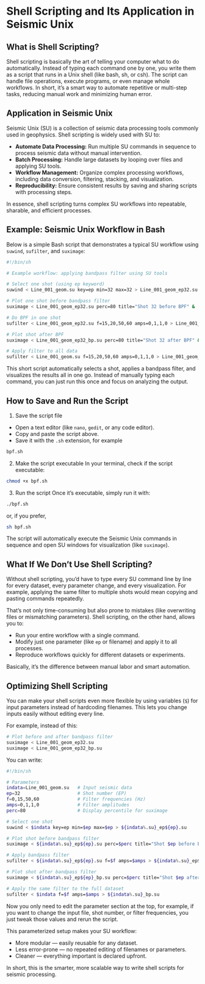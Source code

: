 # Shell Scripting and Its Application in Seismic Unix

## What is Shell Scripting?

Shell scripting is basically the art of telling your computer what to do automatically. Instead of typing each command one by one, you write them as a script that runs in a Unix shell (like bash, sh, or csh). The script can handle file operations, execute programs, or even manage whole workflows. In short, it’s a smart way to automate repetitive or multi-step tasks, reducing manual work and minimizing human error.

## Application in Seismic Unix

Seismic Unix (SU) is a collection of seismic data processing tools commonly used in geophysics. Shell scripting is widely used with SU to:

- **Automate Data Processing:** Run multiple SU commands in sequence to process seismic data without manual intervention.
- **Batch Processing:** Handle large datasets by looping over files and applying SU tools.
- **Workflow Management:** Organize complex processing workflows, including data conversion, filtering, stacking, and visualization.
- **Reproducibility:** Ensure consistent results by saving and sharing scripts with processing steps.

In essence, shell scripting turns complex SU workflows into repeatable, sharable, and efficient processes.

## Example: Seismic Unix Workflow in Bash

Below is a simple Bash script that demonstrates a typical SU workflow using `suwind`, `sufilter`, and `suximage`:

```bash
#!/bin/sh

# Example workflow: applying bandpass filter using SU tools

# Select one shot (using ep keyword)
suwind < Line_001_geom.su key=ep min=32 max=32 > Line_001_geom_ep32.su

# Plot one shot before bandpass filter
suximage < Line_001_geom_ep32.su perc=80 title="Shot 32 before BPF" &

# Do BPF in one shot
sufilter < Line_001_geom_ep32.su f=15,20,50,60 amps=0,1,1,0 > Line_001_geom_ep32_bp.su

# Plot shot after BPF
suximage < Line_001_geom_ep32_bp.su perc=80 title="Shot 32 after BPF" &

# Apply filter to all data
sufilter < Line_001_geom.su f=15,20,50,60 amps=0,1,1,0 > Line_001_geom_bp.su
```
This short script automatically selects a shot, applies a bandpass filter, and visualizes the results all in one go. Instead of manually typing each command, you can just run this once and focus on analyzing the output.

## How to Save and Run the Script
1. Save the script file
- Open a text editor (like `nano`, `gedit`, or any code editor).
- Copy and paste the script above.
- Save it with the `.sh` extension, for example
```bash
bpf.sh
```
2. Make the script executable
In your terminal, check if the script executable:
```bash
chmod +x bpf.sh
```
3. Run the script
Once it’s executable, simply run it with:
```bash
./bpf.sh
```
or, if you prefer,
```bash
sh bpf.sh
```
The script will automatically execute the Seismic Unix commands in sequence and open SU windows for visualization (like `suximage`).

## What If We Don’t Use Shell Scripting?
Without shell scripting, you’d have to type every SU command line by line for every dataset, every parameter change, and every visualization. For example, applying the same filter to multiple shots would mean copying and pasting commands repeatedly.

That’s not only time-consuming but also prone to mistakes (like overwriting files or mismatching parameters). Shell scripting, on the other hand, allows you to:

- Run your entire workflow with a single command.
- Modify just one parameter (like `ep` or filename) and apply it to all processes.
- Reproduce workflows quickly for different datasets or experiments.

Basically, it’s the difference between manual labor and smart automation.

## Optimizing Shell Scripting
You can make your shell scripts even more flexible by using variables (`$`) for input parameters instead of hardcoding filenames. This lets you change inputs easily without editing every line.

For example, instead of this:
```bash
# Plot before and after bandpass filter
suximage < Line_001_geom_ep32.su
suximage < Line_001_geom_ep32_bp.su
```

You can write:
```bash
#!/bin/sh

# Parameters
indata=Line_001_geom.su   # Input seismic data
ep=32                     # Shot number (EP)
f=0,15,50,60              # Filter frequencies (Hz)
amps=0,1,1,0              # Filter amplitudes
perc=80                   # Display percentile for suximage

# Select one shot
suwind < $indata key=ep min=$ep max=$ep > ${indata%.su}_ep${ep}.su

# Plot shot before bandpass filter
suximage < ${indata%.su}_ep${ep}.su perc=$perc title="Shot $ep before BPF" &

# Apply bandpass filter
sufilter < ${indata%.su}_ep${ep}.su f=$f amps=$amps > ${indata%.su}_ep${ep}_bp.su

# Plot shot after bandpass filter
suximage < ${indata%.su}_ep${ep}_bp.su perc=$perc title="Shot $ep after BPF" &

# Apply the same filter to the full dataset
sufilter < $indata f=$f amps=$amps > ${indata%.su}_bp.su
```
Now you only need to edit the parameter section at the top, for example, if you want to change the input file, shot number, or filter frequencies, you just tweak those values and rerun the script.

This parameterized setup makes your SU workflow:
- More modular — easily reusable for any dataset.
- Less error-prone — no repeated editing of filenames or parameters.
- Cleaner — everything important is declared upfront.

In short, this is the smarter, more scalable way to write shell scripts for seismic processing.
